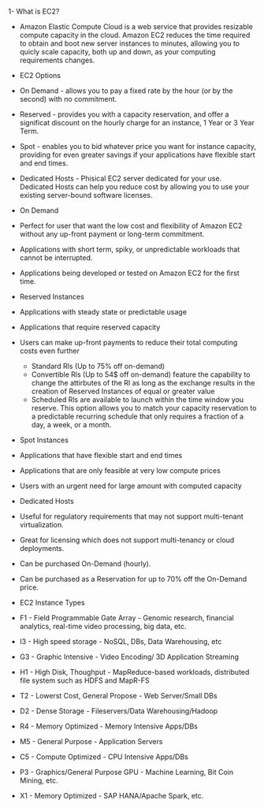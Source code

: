 1- What is EC2?

- Amazon Elastic Compute Cloud is a web service that provides resizable compute capacity in the cloud. Amazon EC2 reduces the time required to obtain and boot new server instances to minutes, allowing you to quicly scale capacity, both up and down, as your computing requirements changes.

- EC2 Options

- On Demand - allows you to pay a fixed rate by the hour (or by the second) with no commitment.
- Reserved - provides you with a capacity reservation, and offer a significat discount on the hourly charge for an instance, 1 Year or 3 Year Term.
- Spot - enables you to bid whatever price you want for instance capacity, providing for even greater savings if your applications have flexible start and end times.
- Dedicated Hosts - Phisical EC2 server dedicated for your use. Dedicated Hosts can help you reduce cost by allowing you to use your existing server-bound software licenses.

- On Demand

- Perfect for user that want the low cost and flexibility of Amazon EC2 without any up-front payment or long-term commitment.
- Applications with short term, spiky, or unpredictable workloads that cannot be interrupted.
- Applications being developed or tested on Amazon EC2 for the first time.

- Reserved Instances

- Applications with steady state or predictable usage
- Applications that require reserved capacity
- Users can make up-front payments to reduce their total computing costs even further
    - Standard Rls (Up to 75% off on-demand)
    - Convertible Rls (Up to 54$ off on-demand) feature the capability to change the attirbutes of the RI as long as the exchange results in the creation of Reserved Instances of equal or greater value
    - Scheduled Rls are available to launch within the time window you reserve. This option allows you to match your capacity reservation to a predictable recurring schedule that only requires a fraction of a day, a week, or a month.

- Spot Instances

- Applications that have flexible start and end times
- Applications that are only feasible at very low compute prices
- Users with an urgent need for large amount with computed capacity

- Dedicated Hosts

- Useful for regulatory requirements that may not support multi-tenant virtualization.
- Great for licensing which does not support multi-tenancy or cloud deployments.
- Can be purchased On-Demand (hourly).
- Can be purchased as a Reservation for up to 70% off the On-Demand price.

- EC2 Instance Types

- F1 - Field Programmable Gate Array - Genomic research, financial analytics, real-time video processing, big data, etc.
- I3 - High speed storage - NoSQL, DBs, Data Warehousing, etc
- G3 - Graphic Intensive - Video Encoding/ 3D Application Streaming
- H1 - High Disk, Thoughput - MapReduce-based workloads, distributed file system such as HDFS and MapR-FS
- T2 - Lowerst Cost, General Propose - Web Server/Small DBs
- D2 - Dense Storage - Fileservers/Data Warehousing/Hadoop
- R4 - Memory Optimized - Memory Intensive Apps/DBs
- M5 - General Purpose - Application Servers
- C5 - Compute Optimized - CPU Intensive Apps/DBs
- P3 - Graphics/General Purpose GPU - Machine Learning, Bit Coin Mining, etc.
- X1 - Memory Optimized - SAP HANA/Apache Spark, etc.
